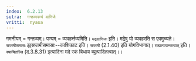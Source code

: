 ```yaml
---
index:  6.2.13
sutra:  गन्तव्यपण्यं वाणिजे
vritti:  nyasa
---
```


गमनीयम् = गन्तव्यम्। पण्यम् = व्यवहर्त्तव्यमिति। `मद्रवाणिजः` इति। मद्रेषु यो व्यवहरति स एवमुच्यते। `सप्तमीसमासः` झ्र्सप्तमीसमासाः--काशिकाट इति। `सप्तमी` (2.1.40) इति योगविभागात्। `रक्प्रत्ययान्तत्वात्` इति। `स्फयितञ्चि` (द.3.8.31) इत्यादिना मदे रकं विधाय व्युत्पादितत्वात्।।

